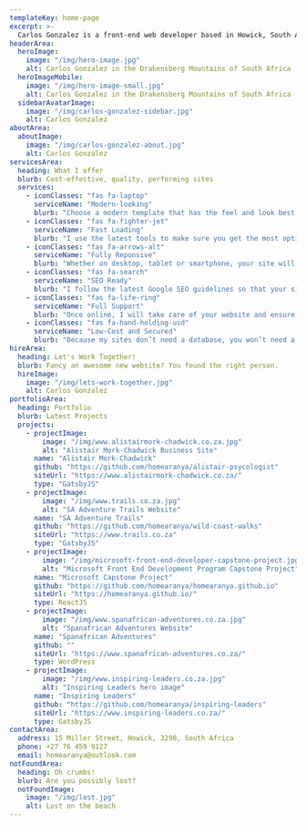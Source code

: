```yaml
---
templateKey: home-page
excerpt: >-
  Carlos Gonzalez is a front-end web developer based in Howick, South Africa
headerArea:
  heroImage:
    image: "/img/hero-image.jpg"
    alt: Carlos Gonzalez in the Drakensberg Mountains of South Africa
  heroImageMobile:
    image: "/img/hero-image-small.jpg"
    alt: Carlos Gonzalez in the Drakensberg Mountains of South Africa
  sidebarAvatarImage:
    image: "/img/carlos-gonzalez-sidebar.jpg"
    alt: Carlos Gonzalez
aboutArea:
  aboutImage:
    image: "/img/carlos-gonzalez-about.jpg"
    alt: Carlos Gonzalez
servicesArea:
  heading: What I offer
  blurb: Cost-effective, quality, performing sites
  services:
    - iconClasses: "fas fa-laptop"
      serviceName: "Modern-looking"
      blurb: "Choose a modern template that has the feel and look best suited for your business and I’ll take care of the rest."
    - iconClasses: "fas fa-fighter-jet"
      serviceName: "Fast Loading"
      blurb: "I use the latest tools to make sure you get the most optimised website. They will load in the blink of an eye.  "
    - iconClasses: "fas fa-arrows-alt"
      serviceName: "Fully Reponsive"
      blurb: "Whether on desktop, tablet or smartphone, your site will look great. You’ll be accessible from any device."
    - iconClasses: "fas fa-search"
      serviceName: "SEO Ready"
      blurb: "I follow the latest Google SEO guidelines so that your site will rank as high as possible."
    - iconClasses: "fas fa-life-ring"
      serviceName: "Full Support"
      blurb: "Once online, I will take care of your website and ensure it’s always on. I will be always be available for you."
    - iconClasses: "fas fa-hand-holding-usd"
      serviceName: "Low-Cost and Secured"
      blurb: "Because my sites don’t need a database, you won’t need a web host. They’ll be more secure. No expensive plugins needed."
hireArea:
  heading: Let's Work Together!
  blurb: Fancy an awesome new website? You found the right person.
  hireImage:
    image: "/img/lets-work-together.jpg"
    alt: Carlos Gonzalez
portfolioArea:
  heading: Portfolio
  blurb: Latest Projects
  projects:
    - projectImage:
        image: "/img/www.alistairmork-chadwick.co.za.jpg"
        alt: "Alistair Mork-Chadwick Business Site"
      name: "Alistair Mork-Chadwick"
      github: "https://github.com/homearanya/alistair-psycologist"
      siteUrl: "https://www.alistairmork-chadwick.co.za/"
      type: "GatsbyJS"
    - projectImage:
        image: "/img/www.trails.co.za.jpg"
        alt: "SA Adventure Trails Website"
      name: "SA Adventure Trails"
      github: "https://github.com/homearanya/wild-coast-walks"
      siteUrl: "https://www.trails.co.za"
      type: "GatsbyJS"
    - projectImage:
        image: "/img/microsoft-front-end-developer-capstone-project.jpg"
        alt: "Microsoft Front End Development Program Capstone Project"
      name: "Microsoft Capstone Project"
      github: "https://github.com/homearanya/homearanya.github.io"
      siteUrl: "https://homearanya.github.io/"
      type: ReactJS
    - projectImage:
        image: "/img/www.spanafrican-adventures.co.za.jpg"
        alt: "Spanafrican Adventures Website"
      name: "Spanafrican Adventures"
      github: ""
      siteUrl: "https://www.spanafrican-adventures.co.za/"
      type: WordPress
    - projectImage:
        image: "/img/www.inspiring-leaders.co.za.jpg"
        alt: "Inspiring Leaders hero image"
      name: "Inspiring Leaders"
      github: "https://github.com/homearanya/inspiring-leaders"
      siteUrl: "https://www.inspiring-leaders.co.za/"
      type: GatsbyJS
contactArea:
  address: 15 Miller Street, Howick, 3290, South Africa
  phone: +27 76 459 9127
  email: homearanya@outlook.com
notFoundArea:
  heading: Oh crumbs!
  blurb: Are you possibly lost?
  notFoundImage:
    image: "/img/lost.jpg"
    alt: Lost on the beach
---
```

